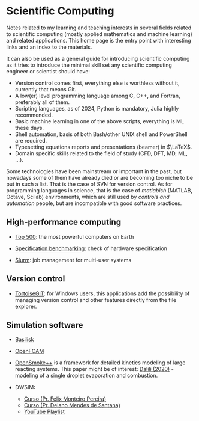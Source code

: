 # Scientific Computing

Notes related to my learning and teaching interests in several fields related to scientific computing (mostly applied mathematics and machine learning) and related applications. This home page is the entry point with interesting links and an index to the materials.

It can also be used as a general guide for introducing scientific computing as it tries to introduce the minimal skill set any scientific computing engineer or scientist should have:

- Version control comes first, everything else is worthless without it, currently that means Git.
- A low(er) level programming language among C, C++, and Fortran, preferably all of them.
- Scripting languages, as of 2024, Python is mandatory, Julia highly recommended.
- Basic machine learning in one of the above scripts, everything is ML these days.
- Shell automation, basis of both Bash/other UNIX shell and PowerShell are required.
- Typesetting equations reports and presentations (beamer) in $\LaTeX$.
- Domain specific skills related to the field of study (CFD, DFT, MD, ML, ...).

Some technologies have been mainstream or important in the past, but nowadays some of them have already died or are becoming too niche to be put in such a list. That is the case of SVN for version control. As for programming languages in science, that is the case of *matlabish* (MATLAB, Octave, Scilab) environments, which are still used by *controls and automation* people, but are incompatible with good software practices.

## High-performance computing

- [Top 500](https://top500.org/): the most powerful computers on Earth

- [Specification benchmarking](https://spec.org/): check of hardware specification

- [Slurm](https://www.schedmd.com/): job management for multi-user systems

## Version control

- [TortoiseGIT](https://tortoisegit.org/): for Windows users, this applications add the possibility of managing version control and other features directly from the file explorer.

## Simulation software

- [Basilisk](Basilisk/Basilisk.md)

- [OpenFOAM](OpenFOAM/index.md)

- [OpenSmoke++](https://www.opensmokepp.polimi.it/) is a framework for detailed kinetics modeling of large reacting systems. This paper might be of interest:  [Dalili (2020)](https://www.tandfonline.com/doi/full/10.1080/13647830.2020.1800823) - modeling of a single droplet evaporation and combustion.

- DWSIM:
	- [Curso (Pr. Felix Monteiro Pereira)](https://sistemas.eel.usp.br/docentes/visualizar.php?id=5817066)
	- [Curso (Pr. Delano Mendes de Santana)](https://dwsim.org/files/ENG438_Aula02_DWSIM_rev0.pdf)
	- [YouTube Playlist](https://www.youtube.com/playlist?list=PLkdIY_5Zxa7WN-8FEYjTqvX8tEKEhjCTu)

